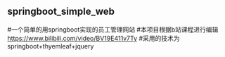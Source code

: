 ## springboot_simple_web
#一个简单的用springboot实现的员工管理网站
#本项目根据b站课程进行编辑
https://www.bilibili.com/video/BV19E411v7Ty
#采用的技术为 springboot+thyemleaf+jquery
